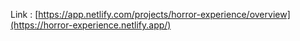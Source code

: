 Link : [https://app.netlify.com/projects/horror-experience/overview](https://horror-experience.netlify.app/)
